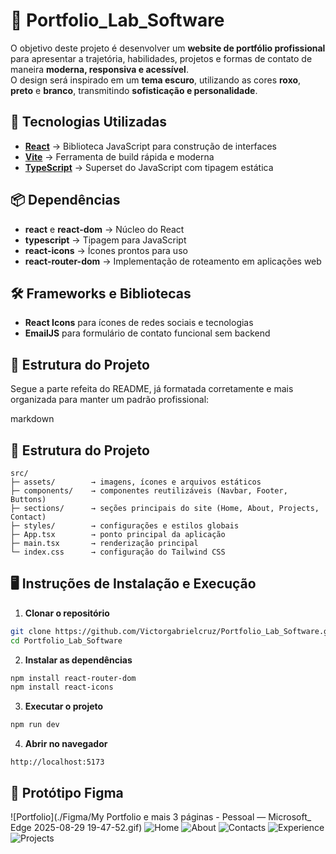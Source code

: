 # 📂 Portfolio_Lab_Software

O objetivo deste projeto é desenvolver um **website de portfólio profissional** para apresentar a trajetória, habilidades, projetos e formas de contato de maneira **moderna, responsiva e acessível**.  
O design será inspirado em um **tema escuro**, utilizando as cores **roxo**, **preto** e **branco**, transmitindo **sofisticação e personalidade**.


## 🚀 Tecnologias Utilizadas
- **[React](https://react.dev/)** → Biblioteca JavaScript para construção de interfaces
- **[Vite](https://vitejs.dev/)** → Ferramenta de build rápida e moderna
- **[TypeScript](https://www.typescriptlang.org/)** → Superset do JavaScript com tipagem estática

## 📦 Dependências
- **react** e **react-dom** → Núcleo do React
- **typescript** → Tipagem para JavaScript
- **react-icons** → Ícones prontos para uso
- **react-router-dom** → Implementação de roteamento em aplicações web

## 🛠 Frameworks e Bibliotecas
- **React Icons** para ícones de redes sociais e tecnologias
- **EmailJS** para formulário de contato funcional sem backend

## 📂 Estrutura do Projeto
Segue a parte refeita do README, já formatada corretamente e mais organizada para manter um padrão profissional:

markdown
## 📂 Estrutura do Projeto

````
src/
├─ assets/        → imagens, ícones e arquivos estáticos
├─ components/    → componentes reutilizáveis (Navbar, Footer, Buttons)
├─ sections/      → seções principais do site (Home, About, Projects, Contact)
├─ styles/        → configurações e estilos globais
├─ App.tsx        → ponto principal da aplicação
├─ main.tsx       → renderização principal
└─ index.css      → configuração do Tailwind CSS

````

## 🖥 Instruções de Instalação e Execução

1. **Clonar o repositório**
```bash
git clone https://github.com/Victorgabrielcruz/Portfolio_Lab_Software.git
cd Portfolio_Lab_Software
````

2. **Instalar as dependências**

```bash
npm install react-router-dom
npm install react-icons
```

3. **Executar o projeto**

```bash
npm run dev
```

4. **Abrir no navegador**

```
http://localhost:5173
```
## 📂 Protótipo Figma
![Portfolio](./Figma/My Portfolio e mais 3 páginas - Pessoal — Microsoft_ Edge 2025-08-29 19-47-52.gif)
![Home](./Figma/Home.png)
![About](./Figma/About.png)
![Contacts](./Figma/Contacts.jpg)
![Experience](./Figma/Experience.png)
![Projects](./Figma/Projects.png)

